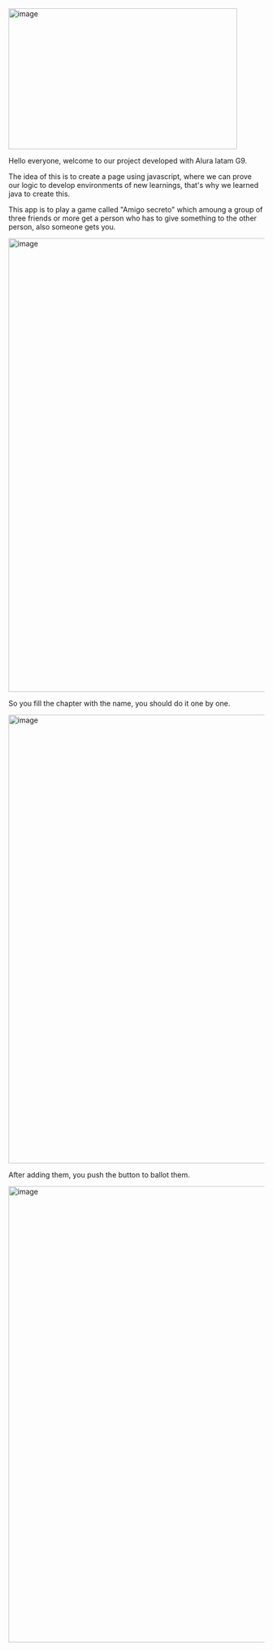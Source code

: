 <img width="450" height="277" alt="image" src="https://github.com/user-attachments/assets/4f227893-ef64-4368-b4b0-66a68f6c4112" />


Hello everyone, welcome to our project developed with Alura latam G9.

The idea of this is to create a page using javascript, where we can prove our logic to develop environments of new learnings, that's why we learned java to create this.

This app is to play a game called "Amigo secreto" which amoung a group of three friends or more get a person who has to give something to the other person, also someone gets you.

<img width="1919" height="892" alt="image" src="https://github.com/user-attachments/assets/a2afaa83-6337-4955-847d-b84bd85ab9d9" />

So you fill the chapter with the name, you should do it one by one.

<img width="1914" height="882" alt="image" src="https://github.com/user-attachments/assets/68283eb0-6faf-43d6-8244-d4b68c48d7e8" />

After adding them, you push the button to ballot them.

<img width="1919" height="897" alt="image" src="https://github.com/user-attachments/assets/458d0daf-0c2b-426d-9d04-c2e805ff6c6b" />



